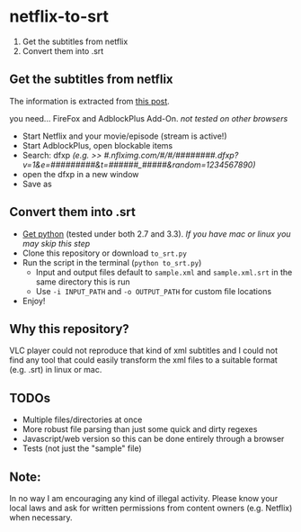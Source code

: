 # netflix-to-srt
1. Get the subtitles from netflix
2. Convert them into .srt

## Get the subtitles from netflix
The information is extracted from [this post](http://forum.opensubtitles.org/viewtopic.php?t=15141).

you need... FireFox and AdblockPlus Add-On. *not tested on other browsers*
- Start Netflix and your movie/episode (stream is active!)
- Start AdblockPlus, open blockable items
- Search: dfxp *(e.g. >> #.nflximg.com/#/#/########.dfxp?v=1&e=#########&t=######_#####&random=1234567890)*
- open the dfxp in a new window
- Save as

## Convert them into .srt
- [Get python](https://www.python.org/downloads/) (tested under both 2.7 and 3.3). *If you have mac or linux you may skip this step*
- Clone this repository or download `to_srt.py`
- Run the script in the terminal (`python to_srt.py`)
  - Input and output files default to `sample.xml` and `sample.xml.srt` in the same directory this is run
  - Use `-i INPUT_PATH` and `-o OUTPUT_PATH` for custom file locations
- Enjoy!

## Why this repository?
VLC player could not reproduce that kind of xml subtitles and I could not find any tool that could easily transform the xml files to a suitable format (e.g. .srt) in linux or mac.

## TODOs
- Multiple files/directories at once
- More robust file parsing than just some quick and dirty regexes
- Javascript/web version so this can be done entirely through a browser
- Tests (not just the "sample" file)

## Note:
In no way I am encouraging any kind of illegal activity. Please know your local laws and ask for written permissions from content owners (e.g. Netflix) when necessary.
